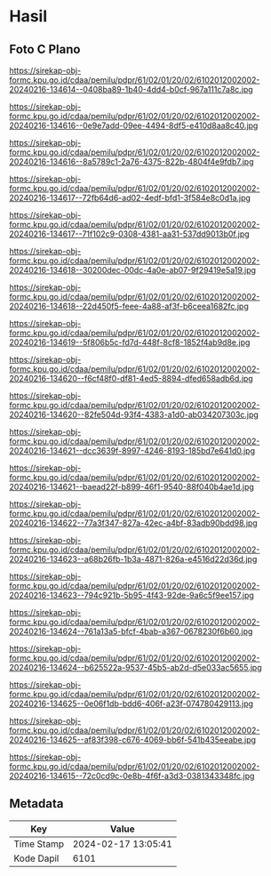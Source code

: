 # Hasil

## Foto C Plano

https://sirekap-obj-formc.kpu.go.id/cdaa/pemilu/pdpr/61/02/01/20/02/6102012002002-20240216-134614--0408ba89-1b40-4dd4-b0cf-967a111c7a8c.jpg

https://sirekap-obj-formc.kpu.go.id/cdaa/pemilu/pdpr/61/02/01/20/02/6102012002002-20240216-134616--0e9e7add-09ee-4494-8df5-e410d8aa8c40.jpg

https://sirekap-obj-formc.kpu.go.id/cdaa/pemilu/pdpr/61/02/01/20/02/6102012002002-20240216-134616--8a5789c1-2a76-4375-822b-4804f4e9fdb7.jpg

https://sirekap-obj-formc.kpu.go.id/cdaa/pemilu/pdpr/61/02/01/20/02/6102012002002-20240216-134617--72fb64d6-ad02-4edf-bfd1-3f584e8c0d1a.jpg

https://sirekap-obj-formc.kpu.go.id/cdaa/pemilu/pdpr/61/02/01/20/02/6102012002002-20240216-134617--71f102c9-0308-4381-aa31-537dd9013b0f.jpg

https://sirekap-obj-formc.kpu.go.id/cdaa/pemilu/pdpr/61/02/01/20/02/6102012002002-20240216-134618--30200dec-00dc-4a0e-ab07-9f29419e5a19.jpg

https://sirekap-obj-formc.kpu.go.id/cdaa/pemilu/pdpr/61/02/01/20/02/6102012002002-20240216-134618--22d450f5-feee-4a88-af3f-b6ceea1682fc.jpg

https://sirekap-obj-formc.kpu.go.id/cdaa/pemilu/pdpr/61/02/01/20/02/6102012002002-20240216-134619--5f806b5c-fd7d-448f-8cf8-1852f4ab9d8e.jpg

https://sirekap-obj-formc.kpu.go.id/cdaa/pemilu/pdpr/61/02/01/20/02/6102012002002-20240216-134620--f6cf48f0-df81-4ed5-8894-dfed658adb6d.jpg

https://sirekap-obj-formc.kpu.go.id/cdaa/pemilu/pdpr/61/02/01/20/02/6102012002002-20240216-134620--82fe504d-93f4-4383-a1d0-ab034207303c.jpg

https://sirekap-obj-formc.kpu.go.id/cdaa/pemilu/pdpr/61/02/01/20/02/6102012002002-20240216-134621--dcc3639f-8997-4246-8193-185bd7e641d0.jpg

https://sirekap-obj-formc.kpu.go.id/cdaa/pemilu/pdpr/61/02/01/20/02/6102012002002-20240216-134621--baead22f-b899-46f1-9540-88f040b4ae1d.jpg

https://sirekap-obj-formc.kpu.go.id/cdaa/pemilu/pdpr/61/02/01/20/02/6102012002002-20240216-134622--77a3f347-827a-42ec-a4bf-83adb90bdd98.jpg

https://sirekap-obj-formc.kpu.go.id/cdaa/pemilu/pdpr/61/02/01/20/02/6102012002002-20240216-134623--a68b26fb-1b3a-4871-826a-e4516d22d36d.jpg

https://sirekap-obj-formc.kpu.go.id/cdaa/pemilu/pdpr/61/02/01/20/02/6102012002002-20240216-134623--794c921b-5b95-4f43-92de-9a6c5f9ee157.jpg

https://sirekap-obj-formc.kpu.go.id/cdaa/pemilu/pdpr/61/02/01/20/02/6102012002002-20240216-134624--761a13a5-bfcf-4bab-a367-0678230f6b60.jpg

https://sirekap-obj-formc.kpu.go.id/cdaa/pemilu/pdpr/61/02/01/20/02/6102012002002-20240216-134624--b625522a-9537-45b5-ab2d-d5e033ac5655.jpg

https://sirekap-obj-formc.kpu.go.id/cdaa/pemilu/pdpr/61/02/01/20/02/6102012002002-20240216-134625--0e06f1db-bdd6-406f-a23f-074780429113.jpg

https://sirekap-obj-formc.kpu.go.id/cdaa/pemilu/pdpr/61/02/01/20/02/6102012002002-20240216-134625--af83f398-c676-4069-bb6f-541b435eeabe.jpg

https://sirekap-obj-formc.kpu.go.id/cdaa/pemilu/pdpr/61/02/01/20/02/6102012002002-20240216-134615--72c0cd9c-0e8b-4f6f-a3d3-0381343348fc.jpg


## Metadata

| Key        | Value               |
| ---------- | ------------------- |
| Time Stamp | 2024-02-17 13:05:41 |
| Kode Dapil | 6101                |



